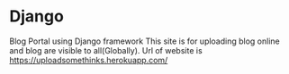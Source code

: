 # Django
Blog Portal using Django framework 
This site is for uploading blog online and blog are visible to all(Globally).
Url of website is https://uploadsomethinks.herokuapp.com/
